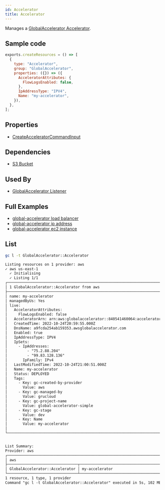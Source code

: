 ```yaml
---
id: Accelerator
title: Accelerator
---
```


Manages a [GlobalAccelerator Accelerator](https://us-west-2.console.aws.amazon.com/globalaccelerator/home).

## Sample code

```js
exports.createResources = () => [
  {
    type: "Accelerator",
    group: "GlobalAccelerator",
    properties: ({}) => ({
      AcceleratorAttributes: {
        FlowLogsEnabled: false,
      },
      IpAddressType: "IPV4",
      Name: "my-accelerator",
    }),
  },
];
```

## Properties

- [CreateAcceleratorCommandInput](https://docs.aws.amazon.com/AWSJavaScriptSDK/v3/latest/clients/client-global-accelerator/interfaces/createacceleratorcommandinput.html)

## Dependencies

- [S3 Bucket](../S3/Bucket.md)

## Used By

- [GlobalAccelerator Listener](./Listener.md)

## Full Examples

- [global-accelerator load balancer](https://github.com/grucloud/grucloud/tree/main/examples/aws/GlobalAccelerator/global-accelerator-loadbalancer)
- [global-accelerator ip address](https://github.com/grucloud/grucloud/tree/main/examples/aws/GlobalAccelerator/global-accelerator-ip-address)
- [global-accelerator ec2 instance](https://github.com/grucloud/grucloud/tree/main/examples/aws/GlobalAccelerator/global-accelerator-ec2-instance)

## List

```sh
gc l -t GlobalAccelerator::Accelerator
```

```txt
Listing resources on 1 provider: aws
✓ aws us-east-1
  ✓ Initialising
  ✓ Listing 1/1
┌─────────────────────────────────────────────────────────────────────────────────┐
│ 1 GlobalAccelerator::Accelerator from aws                                       │
├─────────────────────────────────────────────────────────────────────────────────┤
│ name: my-accelerator                                                            │
│ managedByUs: Yes                                                                │
│ live:                                                                           │
│   AcceleratorAttributes:                                                        │
│     FlowLogsEnabled: false                                                      │
│   AcceleratorArn: arn:aws:globalaccelerator::840541460064:accelerator/b5bca006… │
│   CreatedTime: 2022-10-24T20:59:55.000Z                                         │
│   DnsName: a9fcda254ab159353.awsglobalaccelerator.com                           │
│   Enabled: true                                                                 │
│   IpAddressType: IPV4                                                           │
│   IpSets:                                                                       │
│     - IpAddresses:                                                              │
│         - "75.2.88.204"                                                         │
│         - "99.83.128.136"                                                       │
│       IpFamily: IPv4                                                            │
│   LastModifiedTime: 2022-10-24T21:00:51.000Z                                    │
│   Name: my-accelerator                                                          │
│   Status: DEPLOYED                                                              │
│   Tags:                                                                         │
│     - Key: gc-created-by-provider                                               │
│       Value: aws                                                                │
│     - Key: gc-managed-by                                                        │
│       Value: grucloud                                                           │
│     - Key: gc-project-name                                                      │
│       Value: global-accelerator-simple                                          │
│     - Key: gc-stage                                                             │
│       Value: dev                                                                │
│     - Key: Name                                                                 │
│       Value: my-accelerator                                                     │
│                                                                                 │
└─────────────────────────────────────────────────────────────────────────────────┘


List Summary:
Provider: aws
┌────────────────────────────────────────────────────────────────────────────────┐
│ aws                                                                            │
├────────────────────────────────┬───────────────────────────────────────────────┤
│ GlobalAccelerator::Accelerator │ my-accelerator                                │
└────────────────────────────────┴───────────────────────────────────────────────┘
1 resource, 1 type, 1 provider
Command "gc l -t GlobalAccelerator::Accelerator" executed in 5s, 102 MB
```
